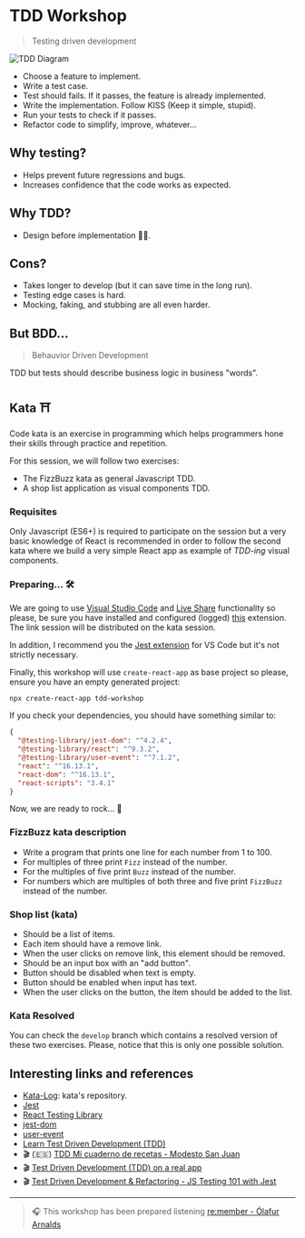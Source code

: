 # TDD Workshop

> Testing driven development

![TDD Diagram](https://geekytheory.com/wp-content/uploads/2015/05/TDD-Diagram-287x300.gif)

- Choose a feature to implement.
- Write a test case.
- Test should fails. If it passes, the feature is already implemented.
- Write the implementation. Follow KISS (Keep it simple, stupid).
- Run your tests to check if it passes.
- Refactor code to simplify, improve, whatever...

## Why testing?

- Helps prevent future regressions and bugs.
- Increases confidence that the code works as expected.

## Why TDD?

- Design before implementation 🤔💡.

## Cons?

- Takes longer to develop (but it can save time in the long run).
- Testing edge cases is hard.
- Mocking, faking, and stubbing are all even harder.

## But BDD...

> Behauvior Driven Development

TDD but tests should describe business logic in business "words".

## Kata ⛩

Code kata is an exercise in programming which helps programmers hone their
skills through practice and repetition.

For this session, we will follow two exercises:

- The FizzBuzz kata as general Javascript TDD.
- A shop list application as visual components TDD.

### Requisites

Only Javascript (ES6+) is required to participate on the session but a very
basic knowledge of React is recommended in order to follow the second kata where
we build a very simple React app as example of _TDD-ing_ visual components.

### Preparing... 🛠

We are going to use [Visual Studio Code](https://code.visualstudio.com/) and
[Live Share](https://visualstudio.microsoft.com/es/services/live-share/)
functionality so please, be sure you have installed and configured (logged)
[this](https://marketplace.visualstudio.com/items?itemName=MS-vsliveshare.vsliveshare-pack)
extension. The link session will be distributed on the kata session.

In addition, I recommend you the
[Jest extension](https://marketplace.visualstudio.com/items?itemName=Orta.vscode-jest)
for VS Code but it's not strictly necessary.

Finally, this workshop will use `create-react-app` as base project so please,
ensure you have an empty generated project:

```bash
npx create-react-app tdd-workshop
```

If you check your dependencies, you should have something similar to:

```json
{
  "@testing-library/jest-dom": "^4.2.4",
  "@testing-library/react": "^9.3.2",
  "@testing-library/user-event": "^7.1.2",
  "react": "^16.13.1",
  "react-dom": "^16.13.1",
  "react-scripts": "3.4.1"
}
```

Now, we are ready to rock... 🚀

### FizzBuzz kata description

- Write a program that prints one line for each number from 1 to 100.
- For multiples of three print `Fizz` instead of the number.
- For the multiples of five print `Buzz` instead of the number.
- For numbers which are multiples of both three and five print `FizzBuzz`
  instead of the number.

### Shop list (kata)

- Should be a list of items.
- Each item should have a remove link.
- When the user clicks on remove link, this element should be removed.
- Should be an input box with an "add button".
- Button should be disabled when text is empty.
- Button should be enabled when input has text.
- When the user clicks on the button, the item should be added to the list.

### Kata Resolved

You can check the `develop` branch which contains a resolved version of these
two exercises. Please, notice that this is only one possible solution.

## Interesting links and references

- [Kata-Log](https://kata-log.rocks/index.html): kata's repository.
- [Jest](https://jestjs.io/)
- [React Testing Library](https://testing-library.com/docs/react-testing-library/intro)
- [jest-dom](https://testing-library.com/docs/ecosystem-jest-dom)
- [user-event](https://testing-library.com/docs/ecosystem-user-event)
- [Learn Test Driven Development (TDD)](https://github.com/dwyl/learn-tdd)
- 🎬 (🇪🇸)
  [TDD Mi cuaderno de recetas - Modesto San Juan](https://www.youtube.com/watch?v=D1fWBImC2r8)
- 🎬
  [Test Driven Development (TDD) on a real app](https://www.youtube.com/watch?v=G2KV3YlvDFQ)
- 🎬
  [Test Driven Development & Refactoring - JS Testing 101 with Jest](https://www.youtube.com/watch?v=6pYUzEduLyU)

---

> 🎧 This workshop has been prepared listening
> [re:member - Ólafur Arnalds](https://open.spotify.com/album/6JpQGIi2he6iskzR4aLwPG?si=oGk8ZQaRTbaUijs73cQNAQ)
